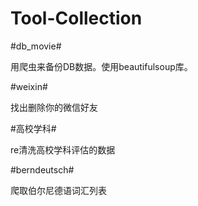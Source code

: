 Tool-Collection
==========

#db_movie#

用爬虫来备份DB数据。使用beautifulsoup库。

#weixin#

找出删除你的微信好友

#高校学科#

re清洗高校学科评估的数据

#berndeutsch#

爬取伯尔尼德语词汇列表
